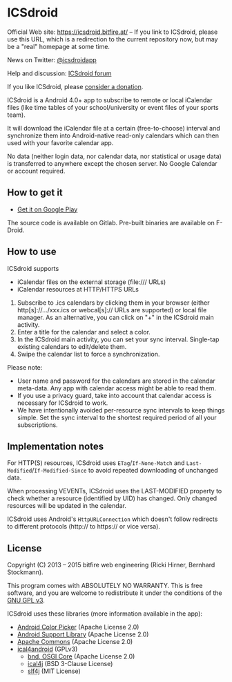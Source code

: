 
# ICSdroid

Official Web site: https://icsdroid.bitfire.at/ – If you link to ICSdroid, please
use this URL, which is a redirection to the current repository now, but may be a
"real" homepage at some time.

News on Twitter: [@icsdroidapp](https://twitter.com/icsdroidapp)

Help and discussion: [ICSdroid forum](https://icsdroid.bitfire.at/forums)

If you like ICSdroid, please [consider a donation](https://icsdroid.bitfire.at/donate).

ICSdroid is a Android 4.0+ app to subscribe to remote or local iCalendar files (like
time tables of your school/university or event files of your sports team).

It will download the iCalendar file at a certain (free-to-choose) interval
and synchronize them into Android-native read-only calendars which can then used
with your favorite calendar app.

No data (neither login data, nor calendar data, nor statistical or usage data)
is transferred to anywhere except the chosen server. No Google Calendar or
account required.


## How to get it

* [Get it on Google Play](https://play.google.com/store/apps/details?id=at.bitfire.icsdroid)

The source code is available on Gitlab. Pre-built binaries are available on F-Droid.


## How to use

ICSdroid supports

* iCalendar files on the external storage (file:/// URLs)
* iCalendar resources at HTTP/HTTPS URLs

1. Subscribe to .ics calendars by clicking them in your browser (either http[s]://…/xxx.ics or
   webcal[s]:// URLs are supported) or local file manager. As an alternative, you can
   click on "+" in the ICSdroid main activity.
2. Enter a title for the calendar and select a color.
3. In the ICSdroid main activity, you can set your sync interval. Single-tap existing
   calendars to edit/delete them. 
4. Swipe the calendar list to force a synchronization.

Please note:

* User name and password for the calendars are stored in the calendar meta-data. Any
  app with calendar access might be able to read them.
* If you use a privacy guard, take into account that calendar access is necessary
  for ICSdroid to work.
* We have intentionally avoided per-resource sync intervals to keep things simple. Set
  the sync interval to the shortest required period of all your subscriptions.


## Implementation notes

For HTTP(S) resources, ICSdroid uses `ETag`/`If-None-Match` and
`Last-Modified`/`If-Modified-Since` to avoid repeated downloading of unchanged data.

When processing VEVENTs, ICSdroid uses the LAST-MODIFIED property to check whether
a resource (identified by UID) has changed. Only changed resources will be updated
in the calendar.

ICSdroid uses Android's `HttpURLConnection` which doesn't follow redirects to
different protocols (http:// to https:// or vice versa).


## License 

Copyright (C) 2013 – 2015 bitfire web engineering (Ricki Hirner, Bernhard Stockmann).

This program comes with ABSOLUTELY NO WARRANTY. This is free software, and you are welcome
to redistribute it under the conditions of the [GNU GPL v3](https://www.gnu.org/licenses/gpl-3.0.html).

ICSdroid uses these libraries (more information available in the app):

* [Android Color Picker](https://github.com/yukuku/ambilwarna) (Apache License 2.0)
* [Android Support Library](https://developer.android.com/tools/support-library/) (Apache License 2.0)
* [Apache Commons](https://commons.apache.org) (Apache License 2.0)
* [ical4android](https://gitlab.com/bitfireAT/ical4android) (GPLv3)
  * [bnd, OSGI Core](http://bnd.bndtools.org) (Apache License 2.0)
  * [ical4j](https://github.com/ical4j/ical4j) (BSD 3-Clause License)
  * [slf4j](http://www.slf4j.org) (MIT License)
